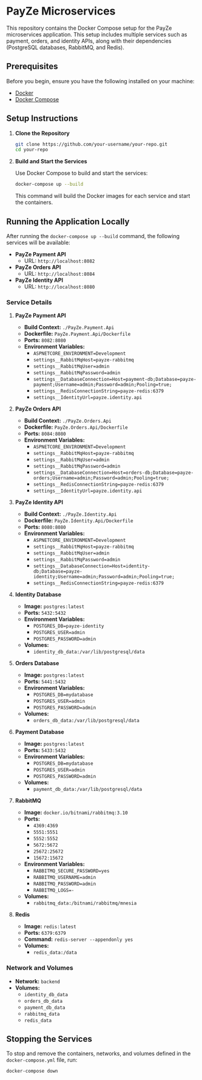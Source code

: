 # PayZe Microservices

This repository contains the Docker Compose setup for the PayZe microservices application. This setup includes multiple services such as payment, orders, and identity APIs, along with their dependencies (PostgreSQL databases, RabbitMQ, and Redis).

## Prerequisites

Before you begin, ensure you have the following installed on your machine:

- [Docker](https://www.docker.com/get-started)
- [Docker Compose](https://docs.docker.com/compose/install/)

## Setup Instructions

1. **Clone the Repository**

    ```sh
    git clone https://github.com/your-username/your-repo.git
    cd your-repo
    ```


2. **Build and Start the Services**

    Use Docker Compose to build and start the services:

    ```sh
    docker-compose up --build
    ```

    This command will build the Docker images for each service and start the containers.

## Running the Application Locally

After running the `docker-compose up --build` command, the following services will be available:

- **PayZe Payment API**
  - URL: `http://localhost:8082`
- **PayZe Orders API**
  - URL: `http://localhost:8084`
- **PayZe Identity API**
  - URL: `http://localhost:8080`

### Service Details

1. **PayZe Payment API**

    - **Build Context:** `./PayZe.Payment.Api`
    - **Dockerfile:** `PayZe.Payment.Api/Dockerfile`
    - **Ports:** `8082:8080`
    - **Environment Variables:**
        - `ASPNETCORE_ENVIRONMENT=Development`
        - `settings__RabbitMqHost=payze-rabbitmq`
        - `settings__RabbitMqUser=admin`
        - `settings__RabbitMqPassword=admin`
        - `settings__DatabaseConnection=Host=payment-db;Database=payze-payment;Username=admin;Password=admin;Pooling=true;`
        - `settings__RedisConnectionString=payze-redis:6379`
        - `settings__IdentityUrl=payze.identity.api`

2. **PayZe Orders API**

    - **Build Context:** `./PayZe.Orders.Api`
    - **Dockerfile:** `PayZe.Orders.Api/Dockerfile`
    - **Ports:** `8084:8080`
    - **Environment Variables:**
        - `ASPNETCORE_ENVIRONMENT=Development`
        - `settings__RabbitMqHost=payze-rabbitmq`
        - `settings__RabbitMqUser=admin`
        - `settings__RabbitMqPassword=admin`
        - `settings__DatabaseConnection=Host=orders-db;Database=payze-orders;Username=admin;Password=admin;Pooling=true;`
        - `settings__RedisConnectionString=payze-redis:6379`
        - `settings__IdentityUrl=payze.identity.api`

3. **PayZe Identity API**

    - **Build Context:** `./PayZe.Identity.Api`
    - **Dockerfile:** `PayZe.Identity.Api/Dockerfile`
    - **Ports:** `8080:8080`
    - **Environment Variables:**
        - `ASPNETCORE_ENVIRONMENT=Development`
        - `settings__RabbitMqHost=payze-rabbitmq`
        - `settings__RabbitMqUser=admin`
        - `settings__RabbitMqPassword=admin`
        - `settings__DatabaseConnection=Host=identity-db;Database=payze-identity;Username=admin;Password=admin;Pooling=true;`
        - `settings__RedisConnectionString=payze-redis:6379`

4. **Identity Database**

    - **Image:** `postgres:latest`
    - **Ports:** `5432:5432`
    - **Environment Variables:**
        - `POSTGRES_DB=payze-identity`
        - `POSTGRES_USER=admin`
        - `POSTGRES_PASSWORD=admin`
    - **Volumes:**
        - `identity_db_data:/var/lib/postgresql/data`

5. **Orders Database**

    - **Image:** `postgres:latest`
    - **Ports:** `5441:5432`
    - **Environment Variables:**
        - `POSTGRES_DB=mydatabase`
        - `POSTGRES_USER=admin`
        - `POSTGRES_PASSWORD=admin`
    - **Volumes:**
        - `orders_db_data:/var/lib/postgresql/data`

6. **Payment Database**

    - **Image:** `postgres:latest`
    - **Ports:** `5433:5432`
    - **Environment Variables:**
        - `POSTGRES_DB=mydatabase`
        - `POSTGRES_USER=admin`
        - `POSTGRES_PASSWORD=admin`
    - **Volumes:**
        - `payment_db_data:/var/lib/postgresql/data`

7. **RabbitMQ**

    - **Image:** `docker.io/bitnami/rabbitmq:3.10`
    - **Ports:** 
        - `4369:4369`
        - `5551:5551`
        - `5552:5552`
        - `5672:5672`
        - `25672:25672`
        - `15672:15672`
    - **Environment Variables:**
        - `RABBITMQ_SECURE_PASSWORD=yes`
        - `RABBITMQ_USERNAME=admin`
        - `RABBITMQ_PASSWORD=admin`
        - `RABBITMQ_LOGS=-`
    - **Volumes:**
        - `rabbitmq_data:/bitnami/rabbitmq/mnesia`

8. **Redis**

    - **Image:** `redis:latest`
    - **Ports:** `6379:6379`
    - **Command:** `redis-server --appendonly yes`
    - **Volumes:**
        - `redis_data:/data`

### Network and Volumes

- **Network:** `backend`
- **Volumes:**
    - `identity_db_data`
    - `orders_db_data`
    - `payment_db_data`
    - `rabbitmq_data`
    - `redis_data`

## Stopping the Services

To stop and remove the containers, networks, and volumes defined in the `docker-compose.yml` file, run:

```sh
docker-compose down
